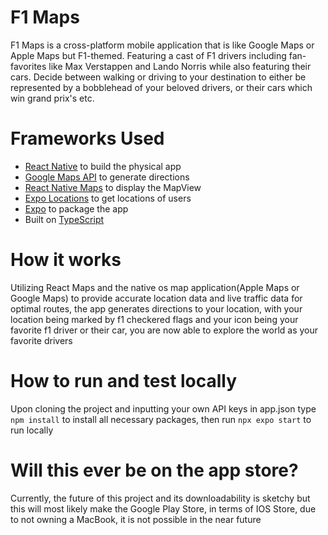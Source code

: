 # F1 Maps
F1 Maps is a cross-platform mobile application that is like Google Maps or Apple Maps but F1-themed. Featuring a cast of F1 drivers including fan-favorites like Max Verstappen and Lando Norris
while also featuring their cars. Decide between walking or driving to your destination to either be represented by a bobblehead of your beloved drivers, or their cars which win grand prix's etc.

# Frameworks Used
- [React Native](https://reactnative.dev/) to build the physical app
- [Google Maps API](https://developers.google.com/maps) to generate directions
- [React Native Maps](https://github.com/react-native-maps/react-native-maps) to display the MapView
- [Expo Locations](https://docs.expo.dev/versions/latest/sdk/location/) to get locations of users
- [Expo](https://expo.dev/) to package the app
- Built on [TypeScript](https://www.typescriptlang.org/)

# How it works
Utilizing React Maps and the native os map application(Apple Maps or Google Maps) to provide accurate location data and live traffic data for optimal routes, the app generates directions to your location, with your location being marked by f1 checkered flags and your icon being your favorite f1 driver or their car, you are now able to explore the world as your favorite drivers

# How to run and test locally
Upon cloning the project and inputting your own API keys in app.json type ```npm install``` to install all necessary packages, then run ```npx expo start``` to run locally

# Will this ever be on the app store?
Currently, the future of this project and its downloadability is sketchy but this will most likely make the Google Play Store, in terms of IOS Store, due to not owning a MacBook, it is not possible in the near future

